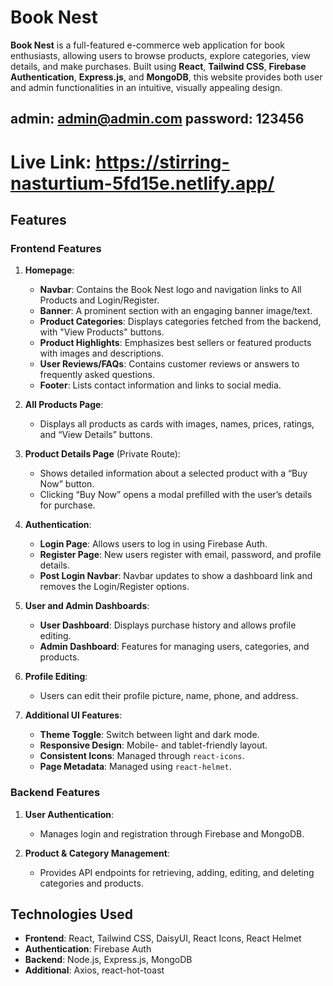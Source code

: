 # Book Nest

**Book Nest** is a full-featured e-commerce web application for book enthusiasts, allowing users to browse products, explore categories, view details, and make purchases. Built using **React**, **Tailwind CSS**, **Firebase Authentication**, **Express.js**, and **MongoDB**, this website provides both user and admin functionalities in an intuitive, visually appealing design.

## admin: admin@admin.com password: 123456
# Live Link: https://stirring-nasturtium-5fd15e.netlify.app/
## Features

### Frontend Features

1. **Homepage**:

   - **Navbar**: Contains the Book Nest logo and navigation links to All Products and Login/Register.
   - **Banner**: A prominent section with an engaging banner image/text.
   - **Product Categories**: Displays categories fetched from the backend, with "View Products" buttons.
   - **Product Highlights**: Emphasizes best sellers or featured products with images and descriptions.
   - **User Reviews/FAQs**: Contains customer reviews or answers to frequently asked questions.
   - **Footer**: Lists contact information and links to social media.

2. **All Products Page**:

   - Displays all products as cards with images, names, prices, ratings, and “View Details” buttons.

3. **Product Details Page** (Private Route):

   - Shows detailed information about a selected product with a “Buy Now” button.
   - Clicking “Buy Now” opens a modal prefilled with the user’s details for purchase.

4. **Authentication**:

   - **Login Page**: Allows users to log in using Firebase Auth.
   - **Register Page**: New users register with email, password, and profile details.
   - **Post Login Navbar**: Navbar updates to show a dashboard link and removes the Login/Register options.

5. **User and Admin Dashboards**:

   - **User Dashboard**: Displays purchase history and allows profile editing.
   - **Admin Dashboard**: Features for managing users, categories, and products.

6. **Profile Editing**:

   - Users can edit their profile picture, name, phone, and address.

7. **Additional UI Features**:
   - **Theme Toggle**: Switch between light and dark mode.
   - **Responsive Design**: Mobile- and tablet-friendly layout.
   - **Consistent Icons**: Managed through `react-icons`.
   - **Page Metadata**: Managed using `react-helmet`.

### Backend Features

1. **User Authentication**:

   - Manages login and registration through Firebase and MongoDB.

2. **Product & Category Management**:
   - Provides API endpoints for retrieving, adding, editing, and deleting categories and products.

## Technologies Used

- **Frontend**: React, Tailwind CSS, DaisyUI, React Icons, React Helmet
- **Authentication**: Firebase Auth
- **Backend**: Node.js, Express.js, MongoDB
- **Additional**: Axios, react-hot-toast

